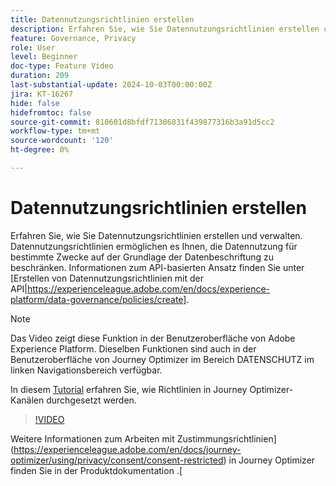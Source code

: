 ```yaml
---
title: Datennutzungsrichtlinien erstellen
description: Erfahren Sie, wie Sie Datennutzungsrichtlinien erstellen und verwalten.
feature: Governance, Privacy
role: User
level: Beginner
doc-type: Feature Video
duration: 209
last-substantial-update: 2024-10-03T00:00:00Z
jira: KT-16267
hide: false
hidefromtoc: false
source-git-commit: 810601d8bfdf71386831f439877316b3a91d5cc2
workflow-type: tm+mt
source-wordcount: '120'
ht-degree: 0%

---
```



# Datennutzungsrichtlinien erstellen

Erfahren Sie, wie Sie Datennutzungsrichtlinien erstellen und verwalten. Datennutzungsrichtlinien ermöglichen es Ihnen, die Datennutzung für bestimmte Zwecke auf der Grundlage der Datenbeschriftung zu beschränken. Informationen zum API-basierten Ansatz finden Sie unter [Erstellen von Datennutzungsrichtlinien mit der API|https://experienceleague.adobe.com/en/docs/experience-platform/data-governance/policies/create].

>[!NOTE]
>
>Das Video zeigt diese Funktion in der Benutzeroberfläche von Adobe Experience Platform. Dieselben Funktionen sind auch in der Benutzeroberfläche von Journey Optimizer im Bereich DATENSCHUTZ im linken Navigationsbereich verfügbar.
>
>In diesem [Tutorial](/help/privacy/enforce-data-usage-policies-in-journey-optimizer-channels.md) erfahren Sie, wie Richtlinien in Journey Optimizer-Kanälen durchgesetzt werden.

>[!VIDEO](https://video.tv.adobe.com/v/32977/?learn=on)

Weitere Informationen zum Arbeiten mit Zustimmungsrichtlinien](https://experienceleague.adobe.com/en/docs/journey-optimizer/using/privacy/consent/consent-restricted) in Journey Optimizer finden Sie in der Produktdokumentation .[
